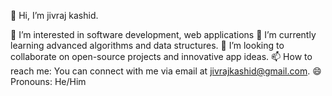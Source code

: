 👋 Hi, I’m jivraj kashid.

👀 I’m interested in software development, web applications 
🌱 I’m currently learning advanced algorithms and data structures.
💞️ I’m looking to collaborate on open-source projects and innovative app ideas.
📫 How to reach me: You can connect with me via email at jivrajkashid@gmail.com.
😄 Pronouns: He/Him
<!---
jivrajx04/jivrajx04 is a ✨ special ✨ repository because its `README.md` (this file) appears on your GitHub profile.
You can click the Preview link to take a look at your changes.
--->
